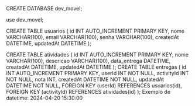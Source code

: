 CREATE DATABASE dev_movel;

use dev_movel;

CREATE TABLE usuarios (
    id INT AUTO_INCREMENT PRIMARY KEY,
    nome VARCHAR(100),
    email VARCHAR(100),
    senha VARCHAR(100),
    createdAt DATETIME,
    updatedAt DATETIME
);

CREATE TABLE atividades (
    id INT AUTO_INCREMENT PRIMARY KEY,
    nome VARCHAR(100),
    descricao VARCHAR(100),
    data_entrega DATETIME,
    createdAt DATETIME,
    updatedAt DATETIME
);
CREATE TABLE entregas (
    id INT AUTO_INCREMENT PRIMARY KEY,
    userId INT NOT NULL,
    activityId INT NOT NULL,
    nota INT,
    createdAt DATETIME NOT NULL,
    updatedAt DATETIME NOT NULL,
    FOREIGN KEY (userId) REFERENCES usuarios(id),
    FOREIGN KEY (activityId) REFERENCES atividades(id)
);
Exemplo de datetime: 2024-04-20 15:30:00



